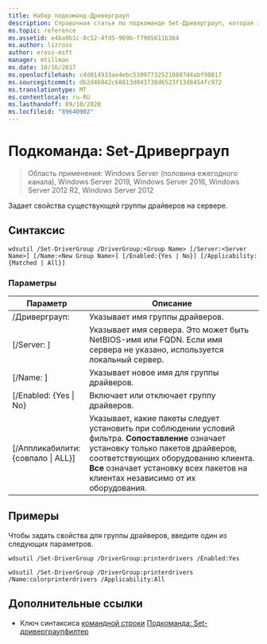 ```yaml
---
title: Набор подкоманд-Дриверграуп
description: Справочная статья по подкоманде Set-Дриверграуп, которая задает свойства существующей группы драйверов на сервере.
ms.topic: reference
ms.assetid: e4ba9b1c-8c52-4fd5-969b-f7905611b364
ms.author: lizross
author: eross-msft
manager: mtillman
ms.date: 10/16/2017
ms.openlocfilehash: c4d014933ae4ebc530977325210887d4abf90817
ms.sourcegitcommit: db2d46842c68813d043738d6523f13d8454fc972
ms.translationtype: MT
ms.contentlocale: ru-RU
ms.lasthandoff: 09/10/2020
ms.locfileid: "89640902"
---
```

# <a name="subcommand-set-drivergroup"></a>Подкоманда: Set-Дриверграуп

> Область применения: Windows Server (половина ежегодного канала), Windows Server 2019, Windows Server 2016, Windows Server 2012 R2, Windows Server 2012

Задает свойства существующей группы драйверов на сервере.

## <a name="syntax"></a>Синтаксис
```
wdsutil /Set-DriverGroup /DriverGroup:<Group Name> [/Server:<Server Name>] [/Name:<New Group Name>] [/Enabled:{Yes | No}] [/Applicability:{Matched | All}]
```
### <a name="parameters"></a>Параметры
|Параметр|Описание|
|-------|--------|
|/Дриверграуп:<Group Name>|Указывает имя группы драйверов.|
|[/Server: <Server name> ]|Указывает имя сервера. Это может быть NetBIOS-имя или FQDN. Если имя сервера не указано, используется локальный сервер.|
|[/Name: <New Group Name> ]|Указывает новое имя для группы драйверов.|
|[/Enabled: {Yes &#124; No}|Включает или отключает группу драйверов.|
|[/Аппликабилити: {совпало &#124; ALL}]|Указывает, какие пакеты следует установить при соблюдении условий фильтра. **Сопоставление** означает установку только пакетов драйверов, соответствующих оборудованию клиента. **Все** означает установку всех пакетов на клиентах независимо от их оборудования.|
## <a name="examples"></a>Примеры
Чтобы задать свойства для группы драйверов, введите один из следующих параметров.
```
wdsutil /Set-DriverGroup /DriverGroup:printerdrivers /Enabled:Yes
```
```
wdsutil /Set-DriverGroup /DriverGroup:printerdrivers /Name:colorprinterdrivers /Applicability:All
```
## <a name="additional-references"></a>Дополнительные ссылки
- Ключ синтаксиса [командной строки](command-line-syntax-key.md) 
 [Подкоманда: Set-дриверграупфилтер](subcommand-set-drivergroupfilter.md)

